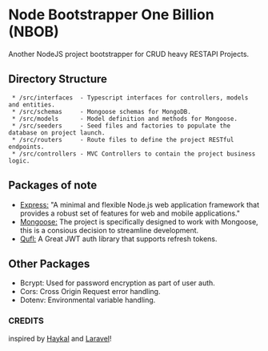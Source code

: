 # Node Bootstrapper One Billion (NBOB)
Another NodeJS project bootstrapper for CRUD heavy RESTAPI Projects.

## Directory Structure
```
 * /src/interfaces  - Typescript interfaces for controllers, models and entities.
 * /src/schemas     - Mongoose schemas for MongoDB.
 * /src/models      - Model definition and methods for Mongoose.
 * /src/seeders     - Seed files and factories to populate the database on project launch.
 * /src/routers     - Route files to define the project RESTful endpoints. 
 * /src/controllers - MVC Controllers to contain the project business logic.
```
## Packages of note
 * [Express:](expressjs.com) "A minimal and flexible Node.js web application framework that provides a robust set of features for web and mobile applications."
 * [Mongoose:](https://mongoosejs.com/) The project is specifically designed to work with Mongoose, this is a consious decision to streamline development.
 * [Qufl:](https://github.com/Mahamed-Belkheir/qufl) A Great JWT auth library that supports refresh tokens.
 
 ## Other Packages
 * Bcrypt: Used for password encryption as part of user auth.
 * Cors: Cross Origin Request error handling.
 * Dotenv: Environmental variable handling.

 ### CREDITS

 inspired by [Haykal](https://github.com/Mahamed-Belkheir/haykal) and [Laravel](https://laravel.com/)!
